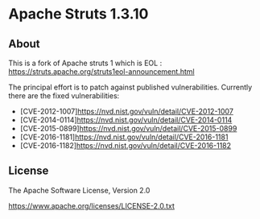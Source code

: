 # Apache Struts 1.3.10 

## About

This is a fork of Apache struts 1 which is EOL : https://struts.apache.org/struts1eol-announcement.html

The principal effort is to patch against published vulnerabilities.
Currently there are the fixed vulnerabilities:
 * [CVE-2012-1007]https://nvd.nist.gov/vuln/detail/CVE-2012-1007
 * [CVE-2014-0114]https://nvd.nist.gov/vuln/detail/CVE-2014-0114
 * [CVE-2015-0899]https://nvd.nist.gov/vuln/detail/CVE-2015-0899
 * [CVE-2016-1181]https://nvd.nist.gov/vuln/detail/CVE-2016-1181
 * [CVE-2016-1182]https://nvd.nist.gov/vuln/detail/CVE-2016-1182

## License

The Apache Software License, Version 2.0

https://www.apache.org/licenses/LICENSE-2.0.txt

